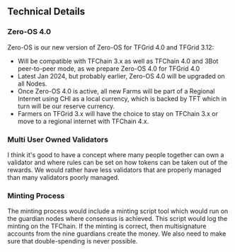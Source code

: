 ## Technical Details

### Zero-OS 4.0

Zero-OS is our new version of Zero-OS for TFGrid 4.0 and TFGrid 3.12:

* Will be compatible with TFChain 3.x as well as TFChain 4.0 and 3Bot peer-to-peer mode, as we prepare Zero-OS 4.0 for TFGrid 4.0
* Latest Jan 2024, but probably earlier, Zero-OS 4.0 will be upgraded on all Nodes.
* Once Zero-OS 4.0 is active, all new Farms will be part of a Regional Internet using CHI as a local currency, which is backed by TFT which in turn will be our reserve currency.
* Farmers on TFGrid 3.x will have the choice to stay on TFChain 3.x or move to a regional internet with TFChain 4.x.

### Multi User Owned Validators

I think it's good to have a concept where many people together can own a validator and where rules can be set on how tokens can be taken out of the rewards. We would rather have less validators that are properly managed than many validators poorly managed.

### Minting Process

The minting process would include a minting script tool which would run on the guardian nodes where consensus is achieved. This script would log the minting on the TFChain. If the minting is correct, then multisignature accounts from the nine guardians create the money. We also need to make sure that double-spending is never possible.